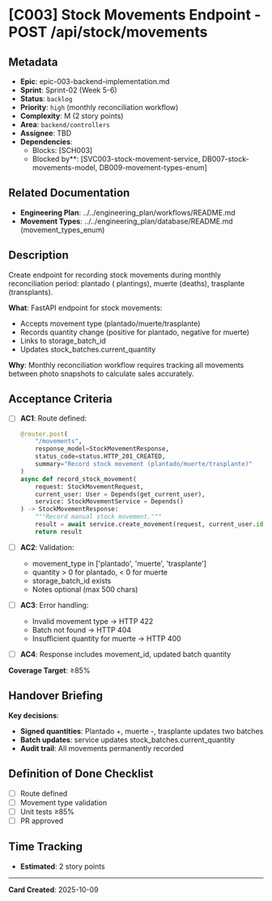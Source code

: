 # [C003] Stock Movements Endpoint - POST /api/stock/movements

## Metadata

- **Epic**: epic-003-backend-implementation.md
- **Sprint**: Sprint-02 (Week 5-6)
- **Status**: `backlog`
- **Priority**: `high` (monthly reconciliation workflow)
- **Complexity**: M (2 story points)
- **Area**: `backend/controllers`
- **Assignee**: TBD
- **Dependencies**:
    - Blocks: [SCH003]
    - Blocked
      by**: [SVC003-stock-movement-service, DB007-stock-movements-model, DB009-movement-types-enum]

## Related Documentation

- **Engineering Plan**: ../../engineering_plan/workflows/README.md
- **Movement Types**: ../../engineering_plan/database/README.md (movement_types_enum)

## Description

Create endpoint for recording stock movements during monthly reconciliation period: plantado (
plantings), muerte (deaths), trasplante (transplants).

**What**: FastAPI endpoint for stock movements:

- Accepts movement type (plantado/muerte/trasplante)
- Records quantity change (positive for plantado, negative for muerte)
- Links to storage_batch_id
- Updates stock_batches.current_quantity

**Why**: Monthly reconciliation workflow requires tracking all movements between photo snapshots to
calculate sales accurately.

## Acceptance Criteria

- [ ] **AC1**: Route defined:
  ```python
  @router.post(
      "/movements",
      response_model=StockMovementResponse,
      status_code=status.HTTP_201_CREATED,
      summary="Record stock movement (plantado/muerte/trasplante)"
  )
  async def record_stock_movement(
      request: StockMovementRequest,
      current_user: User = Depends(get_current_user),
      service: StockMovementService = Depends()
  ) -> StockMovementResponse:
      """Record manual stock movement."""
      result = await service.create_movement(request, current_user.id)
      return result
  ```

- [ ] **AC2**: Validation:
    - movement_type in ['plantado', 'muerte', 'trasplante']
    - quantity > 0 for plantado, < 0 for muerte
    - storage_batch_id exists
    - Notes optional (max 500 chars)

- [ ] **AC3**: Error handling:
    - Invalid movement type → HTTP 422
    - Batch not found → HTTP 404
    - Insufficient quantity for muerte → HTTP 400

- [ ] **AC4**: Response includes movement_id, updated batch quantity

**Coverage Target**: ≥85%

## Handover Briefing

**Key decisions**:

- **Signed quantities**: Plantado +, muerte -, trasplante updates two batches
- **Batch updates**: service updates stock_batches.current_quantity
- **Audit trail**: All movements permanently recorded

## Definition of Done Checklist

- [ ] Route defined
- [ ] Movement type validation
- [ ] Unit tests ≥85%
- [ ] PR approved

## Time Tracking

- **Estimated**: 2 story points

---

**Card Created**: 2025-10-09
